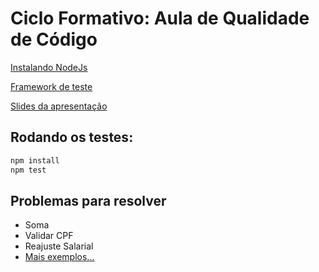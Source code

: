 # Ciclo Formativo: Aula de Qualidade de Código

[Instalando NodeJs](https://nodejs.org/pt-br/download/)

[Framework de teste](https://jestjs.io/)

[Slides da apresentação](https://docs.google.com/presentation/d/1dLzw-IDgiqn9xfD6PWUWcLvD7KYXrJ8cuV_lYKMt6LY/edit?usp=sharing)


## Rodando os testes: 

```bash
npm install
npm test
```

## Problemas para resolver
- Soma
- Validar CPF
- Reajuste Salarial
- [Mais exemplos...](https://docs.google.com/presentation/d/1dLzw-IDgiqn9xfD6PWUWcLvD7KYXrJ8cuV_lYKMt6LY/edit?usp=sharing)
